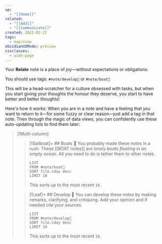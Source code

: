 ```yaml
---
up:
  - "[[Home]]"
related:
  - "[[Add]]"
  - "[[Communicate]]"
created: 2022-02-22
tags:
  - map/view
obsidianUIMode: preview
cssclasses:
  - wide-page
---
```

Your **Relate** note is a place of joy—without expectations or obligations.

You should use tags: `#note/develop🍃` or `#note/boat🚤`

This will be a head-scratcher for a culture obsessed with tasks, but when you start giving your thoughts the honour they deserve, you start to have better and better thoughts!

Here's how it works: When you are in a note and have a feeling that you want to return to it—for some fuzzy or clear reason—just add a tag in that note. Then through the magic of data views, you can confidently use these auto-updating lists to find them later:

> [!Multi-column] 
> 
> > [!Sailboat]+ ## Boats 🚤
> > You probably made these notes in a rush. These [[BOAT notes]] are *lonely boats floating in an empty ocean*. All you need to do is tether them to other notes.
> > 
> > ```dataview
> > LIST
> > FROM #note/boat🚤 
> > SORT file.cday desc
> > LIMIT 10
> > ```
> > This sorts up to the most recent `10`.
> > 
> 
> > [!Leaf]+ ## Develop 🍃
> > You can develop these notes by making remarks, clarifying, and critiquing. Add your opinion and if needed cite your sources.
> > 
> > ```dataview
> > LIST
> > FROM #note/develop🍃 
> > SORT file.cday desc
> > LIMIT 10
> > ```
> > This sorts up to the most recent `10`.
> > 
